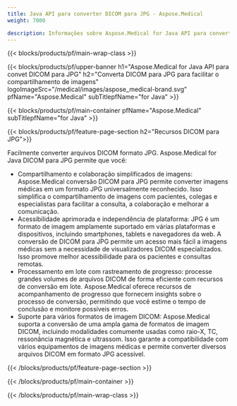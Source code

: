 ```yaml
---
title: Java API para converter DICOM para JPG - Aspose.Medical
weight: 7000

description: Informações sobre Aspose.Medical for Java API para converter DICOM em JPG
---
```


{{< blocks/products/pf/main-wrap-class >}}

{{< blocks/products/pf/upper-banner h1="Aspose.Medical for Java API para convet DICOM para JPG" h2="Converta DICOM para JPG para facilitar o compartilhamento de imagens" logoImageSrc="/medical/images/aspose_medical-brand.svg" pfName="Aspose.Medical" subTitlepfName="for Java" >}}

{{< blocks/products/pf/main-container pfName="Aspose.Medical" subTitlepfName="for Java" >}}

{{< blocks/products/pf/feature-page-section h2="Recursos DICOM para JPG">}}

<p>Facilmente converter arquivos DICOM formato JPG. Aspose.Medical for Java DICOM para JPG permite que você:</p>

<ul>
<li>Compartilhamento e colaboração simplificados de imagens: Aspose.Medical conversão DICOM para JPG permite converter imagens médicas em um formato JPG universalmente reconhecido. Isso simplifica o compartilhamento de imagens com pacientes, colegas e especialistas para facilitar a consulta, a colaboração e melhorar a comunicação.</li>
<li>Acessibilidade aprimorada e independência de plataforma: JPG é um formato de imagem amplamente suportado em várias plataformas e dispositivos, incluindo smartphones, tablets e navegadores da web. A conversão de DICOM para JPG permite um acesso mais fácil a imagens médicas sem a necessidade de visualizadores DICOM especializados. Isso promove melhor acessibilidade para os pacientes e consultas remotas.</li>
<li>Processamento em lote com rastreamento de progresso: processe grandes volumes de arquivos DICOM de forma eficiente com recursos de conversão em lote. Aspose.Medical oferece recursos de acompanhamento de progresso que fornecem insights sobre o processo de conversão, permitindo que você estime o tempo de conclusão e monitore possíveis erros.</li>
<li>Suporte para vários formatos de imagem DICOM: Aspose.Medical suporta a conversão de uma ampla gama de formatos de imagem DICOM, incluindo modalidades comumente usadas como raio-X, TC, ressonância magnética e ultrassom. Isso garante a compatibilidade com vários equipamentos de imagens médicas e permite converter diversos arquivos DICOM em formato JPG acessível.</li>
</ul>

{{< /blocks/products/pf/feature-page-section >}}

{{< /blocks/products/pf/main-container >}}

{{< /blocks/products/pf/main-wrap-class >}}